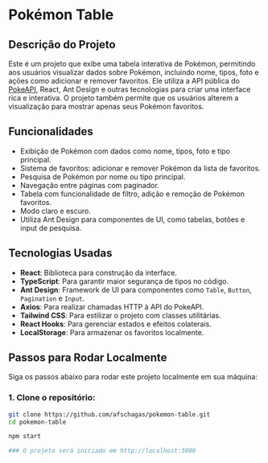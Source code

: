 # Pokémon Table

## Descrição do Projeto

Este é um projeto que exibe uma tabela interativa de Pokémon, permitindo aos usuários visualizar dados sobre Pokémon, incluindo nome, tipos, foto e ações como adicionar e remover favoritos. Ele utiliza a API pública do [PokeAPI](https://pokeapi.co/), React, Ant Design e outras tecnologias para criar uma interface rica e interativa. O projeto também permite que os usuários alterem a visualização para mostrar apenas seus Pokémon favoritos.

## Funcionalidades

- Exibição de Pokémon com dados como nome, tipos, foto e tipo principal.
- Sistema de favoritos: adicionar e remover Pokémon da lista de favoritos.
- Pesquisa de Pokémon por nome ou tipo principal.
- Navegação entre páginas com paginador.
- Tabela com funcionalidade de filtro, adição e remoção de Pokémon favoritos.
- Modo claro e escuro.
- Utiliza Ant Design para componentes de UI, como tabelas, botões e input de pesquisa.

## Tecnologias Usadas

- **React**: Biblioteca para construção da interface.
- **TypeScript**: Para garantir maior segurança de tipos no código.
- **Ant Design**: Framework de UI para componentes como `Table`, `Button`, `Pagination` e `Input`.
- **Axios**: Para realizar chamadas HTTP à API do PokeAPI.
- **Tailwind CSS**: Para estilizar o projeto com classes utilitárias.
- **React Hooks**: Para gerenciar estados e efeitos colaterais.
- **LocalStorage**: Para armazenar os favoritos localmente.

## Passos para Rodar Localmente

Siga os passos abaixo para rodar este projeto localmente em sua máquina:

### 1. Clone o repositório:

```bash
git clone https://github.com/afschagas/pokemon-table.git
cd pokemon-table

npm start

### O projeto será iniciado em http://localhost:3000